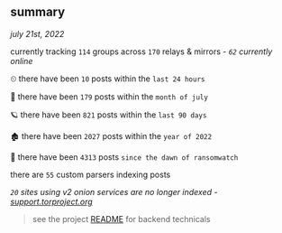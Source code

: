 
## summary
_july 21st, 2022_

currently tracking `114` groups across `170` relays & mirrors - _`62` currently online_

⏲ there have been `10` posts within the `last 24 hours`

🦈 there have been `179` posts within the `month of july`

🪐 there have been `821` posts within the `last 90 days`

🏚 there have been `2027` posts within the `year of 2022`

🦕 there have been `4313` posts `since the dawn of ransomwatch`

there are `55` custom parsers indexing posts

_`20` sites using v2 onion services are no longer indexed - [support.torproject.org](https://support.torproject.org/onionservices/v2-deprecation/)_

> see the project [README](https://github.com/joshhighet/ransomwatch#ransomwatch--) for backend technicals
